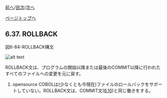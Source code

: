 <!--navi start1-->
[前へ](6-36.md)/[目次](https://opensourcecobol.github.io/markdown/TOC.html)/[次へ](6-38-1.md)
<!--navi end1-->
<!--navi start2-->

[ページトップへ](6-37.md)
<!--navi end2-->
## 6.37. ROLLBACK

図6-84-ROLLBACK構文

![alt text](Image/6-84-Rollback.png)

ROLLBACK文は、プログラムの開始以降または最後のCOMMIT以降に行われたすべてのファイルへの変更を元に戻す。

1. opensource COBOLは(少なくとも今現在)ファイルのロールバックをサポートしていない。ROLLBACK文は、COMMIT文([6.10](6-10.md))と同じ働きをする。

